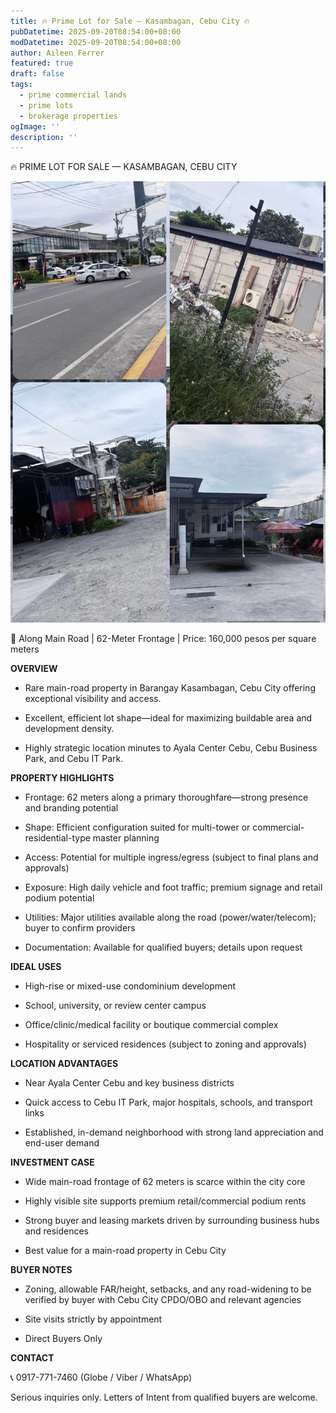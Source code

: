 ```yaml
---
title: 🔥 Prime Lot for Sale – Kasambagan, Cebu City 🔥
pubDatetime: 2025-09-20T08:54:00+08:00
modDatetime: 2025-09-20T08:54:00+08:00
author: Aileen Ferrer
featured: true
draft: false
tags:
  - prime commercial lands
  - prime lots
  - brokerage properties
ogImage: ''
description: ''
---
```

🔥 PRIME LOT FOR SALE — KASAMBAGAN, CEBU CITY

![Kasambagan, Cebu City commercial property](/src/assets/images/COLLAGE_6536.jpg "Kasambagan, Cebu City commercial property")

📍 Along Main Road | 62-Meter Frontage | Price: 160,000 pesos per square meters

**OVERVIEW**

- Rare main-road property in Barangay Kasambagan, Cebu City offering exceptional visibility and access.

- Excellent, efficient lot shape—ideal for maximizing buildable area and development density.

- Highly strategic location minutes to Ayala Center Cebu, Cebu Business Park, and Cebu IT Park.

**PROPERTY HIGHLIGHTS**

- Frontage: 62 meters along a primary thoroughfare—strong presence and branding potential

- Shape: Efficient configuration suited for multi-tower or commercial-residential-type master planning

- Access: Potential for multiple ingress/egress (subject to final plans and approvals)

- Exposure: High daily vehicle and foot traffic; premium signage and retail podium potential

- Utilities: Major utilities available along the road (power/water/telecom); buyer to confirm providers

- Documentation: Available for qualified buyers; details upon request

**IDEAL USES**

- High-rise or mixed-use condominium development

- School, university, or review center campus

- Office/clinic/medical facility or boutique commercial complex

- Hospitality or serviced residences (subject to zoning and approvals)

**LOCATION ADVANTAGES**

- Near Ayala Center Cebu and key business districts

- Quick access to Cebu IT Park, major hospitals, schools, and transport links

- Established, in-demand neighborhood with strong land appreciation and end-user demand

**INVESTMENT CASE**

- Wide main-road frontage of 62 meters is scarce within the city core

- Highly visible site supports premium retail/commercial podium rents

- Strong buyer and leasing markets driven by surrounding business hubs and residences

- Best value for a main-road property in Cebu City

**BUYER NOTES**

- Zoning, allowable FAR/height, setbacks, and any road-widening to be verified by buyer with Cebu City CPDO/OBO and relevant agencies

- Site visits strictly by appointment

- Direct Buyers Only

**CONTACT**

📞 0917-771-7460 (Globe / Viber / WhatsApp)

Serious inquiries only. Letters of Intent from qualified buyers are welcome.
